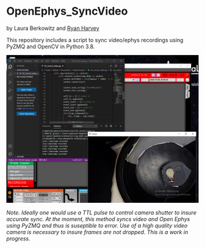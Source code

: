 # OpenEphys_SyncVideo

by Laura Berkowitz and [Ryan Harvey](https://github.com/ryanharvey1)

This repository includes a script to sync video/ephys recordings using PyZMQ and OpenCV in Python 3.8. 

![alt text](https://github.com/lolaBerkowitz/OpenEphys_SyncVideo/blob/main/recording_setup.PNG)

*Note. Ideally one would use a TTL pulse to control camera shutter to insure accurate sync. At the moment, this method syncs video and Open Ephys using PyZMQ and thus is suseptible to error. Use of a high quality video camera is necessary to insure frames are not dropped. This is a work in progress.* 
